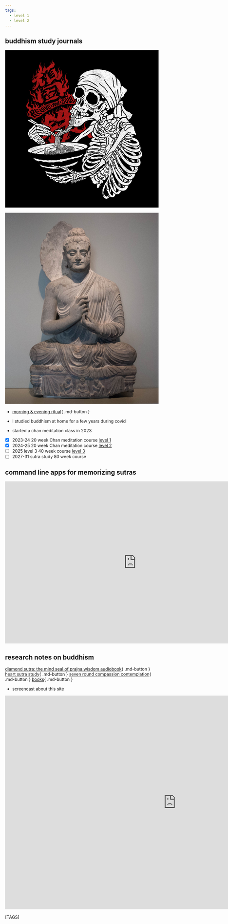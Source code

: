 ```yaml
---
tags:
  - level 1 
  - level 2 
---
```


## buddhism study journals

![ramen](images/ramen.jpeg)

![seated](images/Seated_Buddha.Gandhara.Asian_ArtMuseum.jpg)

- [morning & evening ritual](evening_ritual.md){ .md-button }

- I studied buddhism at home for a few years during covid
- started a chan meditation class in 2023
- [x] 2023-24 20 week Chan meditation course [level 1](level_1.md)
- [x] 2024-25 20 week Chan meditation course [level 2](level_2.md)
- [ ] 2025 level 3 40 week course [level 3](level_3.md)
- [ ] 2027-31 sutra study 80 week course

## command line apps for memorizing sutras

<iframe width="859" height="531" src="https://www.youtube.com/embed/vllKiMq-q3M" title="memorization: python click app for memorizing the heart sutra (or anything)" frameborder="0" allow="accelerometer; autoplay; clipboard-write; encrypted-media; gyroscope; picture-in-picture; web-share" referrerpolicy="strict-origin-when-cross-origin" allowfullscreen></iframe>

## research notes on buddhism

[diamond sutra: the mind seal of prajna wisdom audiobook](https://www.ctworld.org.tw/Buddhist%20e-Books/Audio/Book007/index.html){ .md-button }
[heart sutra study](https://www.ctworld.org.tw/Buddhist%20e-Books/Books05/index.html){ .md-button }
[seven round compassion contemplation](seven_full.md){ .md-button }
[books](books.md){ .md-button }

- screencast about this site

<iframe width="1120" height="700" src="https://www.youtube.com/embed/J3dLt9TaAnw" title="buddhism homepage" frameborder="0" allow="accelerometer; autoplay; clipboard-write; encrypted-media; gyroscope; picture-in-picture; web-share" allowfullscreen></iframe>

[TAGS]
